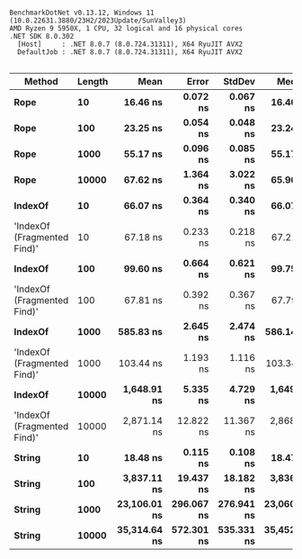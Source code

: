```

BenchmarkDotNet v0.13.12, Windows 11 (10.0.22631.3880/23H2/2023Update/SunValley3)
AMD Ryzen 9 5950X, 1 CPU, 32 logical and 16 physical cores
.NET SDK 8.0.302
  [Host]     : .NET 8.0.7 (8.0.724.31311), X64 RyuJIT AVX2
  DefaultJob : .NET 8.0.7 (8.0.724.31311), X64 RyuJIT AVX2


```
| Method                      | Length | Mean         | Error      | StdDev     | Median       | Gen0   | Allocated |
|---------------------------- |------- |-------------:|-----------:|-----------:|-------------:|-------:|----------:|
| **Rope**                        | **10**     |     **16.46 ns** |   **0.072 ns** |   **0.067 ns** |     **16.46 ns** | **0.0019** |      **32 B** |
| **Rope**                        | **100**    |     **23.25 ns** |   **0.054 ns** |   **0.048 ns** |     **23.24 ns** | **0.0019** |      **32 B** |
| **Rope**                        | **1000**   |     **55.17 ns** |   **0.096 ns** |   **0.085 ns** |     **55.17 ns** | **0.0019** |      **32 B** |
| **Rope**                        | **10000**  |     **67.62 ns** |   **1.364 ns** |   **3.022 ns** |     **65.96 ns** | **0.0019** |      **32 B** |
| **IndexOf**                     | **10**     |     **66.07 ns** |   **0.364 ns** |   **0.340 ns** |     **66.07 ns** | **0.0019** |      **32 B** |
| &#39;IndexOf (Fragmented Find)&#39; | 10     |     67.18 ns |   0.233 ns |   0.218 ns |     67.21 ns | 0.0019 |      32 B |
| **IndexOf**                     | **100**    |     **99.60 ns** |   **0.664 ns** |   **0.621 ns** |     **99.75 ns** | **0.0019** |      **32 B** |
| &#39;IndexOf (Fragmented Find)&#39; | 100    |     67.81 ns |   0.392 ns |   0.367 ns |     67.79 ns | 0.0019 |      32 B |
| **IndexOf**                     | **1000**   |    **585.83 ns** |   **2.645 ns** |   **2.474 ns** |    **586.14 ns** | **0.0143** |     **240 B** |
| &#39;IndexOf (Fragmented Find)&#39; | 1000   |    103.44 ns |   1.193 ns |   1.116 ns |    103.34 ns | 0.0067 |     112 B |
| **IndexOf**                     | **10000**  |  **1,648.91 ns** |   **5.335 ns** |   **4.729 ns** |  **1,649.67 ns** | **0.0534** |     **896 B** |
| &#39;IndexOf (Fragmented Find)&#39; | 10000  |  2,871.14 ns |  12.822 ns |  11.367 ns |  2,868.40 ns | 0.0687 |    1168 B |
| **String**                      | **10**     |     **18.48 ns** |   **0.115 ns** |   **0.108 ns** |     **18.47 ns** | **0.0029** |      **48 B** |
| **String**                      | **100**    |  **3,837.11 ns** |  **19.437 ns** |  **18.182 ns** |  **3,836.84 ns** | **0.0076** |     **224 B** |
| **String**                      | **1000**   | **23,106.01 ns** | **296.067 ns** | **276.941 ns** | **23,060.21 ns** | **0.0916** |    **2024 B** |
| **String**                      | **10000**  | **35,314.64 ns** | **572.301 ns** | **535.331 ns** | **35,452.29 ns** | **1.1597** |   **20024 B** |
